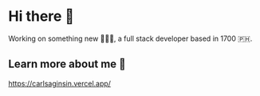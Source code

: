 # Hi there 👋 
Working on something new 👨🏼‍💻, a full stack developer based in 1700 🇵🇭.
<br />

## Learn more about me 📑
https://carlsaginsin.vercel.app/
